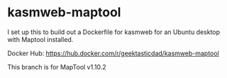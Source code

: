 # kasmweb-maptool
I set up this to build out a Dockerfile for kasmweb for an Ubuntu desktop with Maptool installed.

Docker Hub: https://hub.docker.com/r/geektasticdad/kasmweb-maptool

This branch is for MapTool v1.10.2
